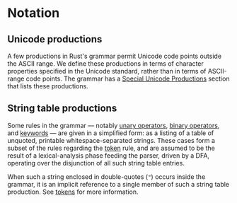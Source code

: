 # Notation

## Unicode productions

A few productions in Rust's grammar permit Unicode code points outside the
ASCII range. We define these productions in terms of character properties
specified in the Unicode standard, rather than in terms of ASCII-range code
points. The grammar has a [Special Unicode Productions][unicodeproductions]
section that lists these productions.

## String table productions

Some rules in the grammar &mdash; notably [unary
operators], [binary operators], and [keywords][keywords] &mdash; are
given in a simplified form: as a listing of a table of unquoted, printable
whitespace-separated strings. These cases form a subset of the rules regarding
the [token][tokens] rule, and are assumed to be the result of a
lexical-analysis phase feeding the parser, driven by a DFA, operating over the
disjunction of all such string table entries.

When such a string enclosed in double-quotes (`"`) occurs inside the grammar,
it is an implicit reference to a single member of such a string table
production. See [tokens] for more information.

[unicodeproductions]: ../grammar.html#special-unicode-productions
[binary operators]: expressions/operator-expr.html#arithmetic-and-logical-binary-operators
[keywords]: keywords.html
[tokens]: tokens.html
[unary operators]: expressions/operator-expr.html#borrow-operators
